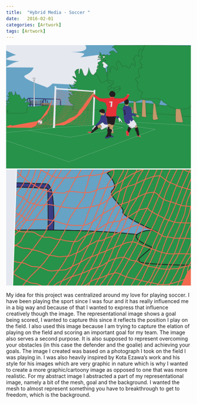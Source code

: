 ```yaml
---
title:  "Hybrid Media - Soccer "
date:   2016-02-01
categories: [Artwork]
tags: [Artwork]
---
```


![FINE229 - Representational](https://github.com/a79lee/Alvin-Portfolio/blob/master/images/A_Lee_representational.png?raw=true "Representational Image") ![FINE229 - Abstract](https://github.com/a79lee/Alvin-Portfolio/blob/master/images/A_Lee_abstract-01.tif?raw=true "Abstraction from the Representational Image")



My idea for this project was centralized around my love for playing soccer. I have been playing the sport since I was four and it has really influenced me in a big way and because of that I wanted to express that influence creatively though the image. The representational image shows a goal being scored, I wanted to capture this since it reflects the position I play on the field. I also used this image because I am trying to capture the elation of playing on the field and scoring an important goal for my team. The image also serves a second purpose. It is also supposed to represent overcoming your obstacles (in this case the defender and the goalie) and achieving your goals. The image I created was based on a photograph I took on the field I was playing in. I was also heavily inspired by Kota Ezawa’s work and  his style for his images which are very graphic in nature which is why I wanted to create a more graphic/cartoony image as opposed to one that was more realistic. For my abstract image I abstracted a part of my representational image, namely a bit of the mesh, goal and the background. I wanted the mesh to almost represent something you have to breakthrough to get to freedom, which is the background.